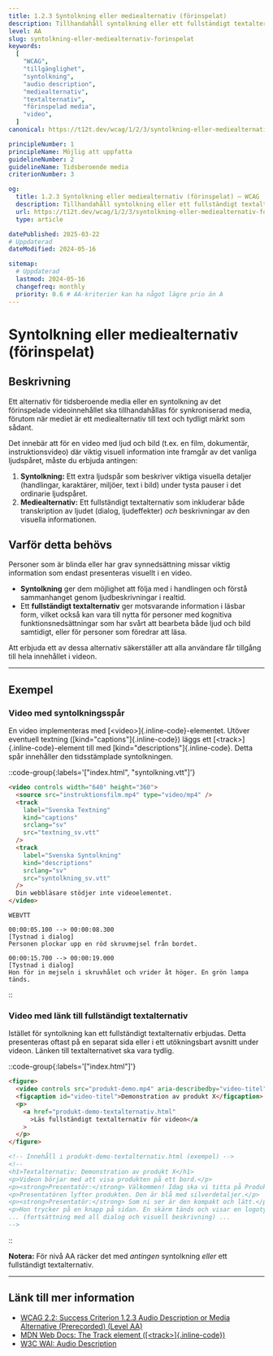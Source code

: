```yaml
---
title: 1.2.3 Syntolkning eller mediealternativ (förinspelat)
description: Tillhandahåll syntolkning eller ett fullständigt textalternativ för förinspelad video.
level: AA
slug: syntolkning-eller-mediealternativ-forinspelat
keywords:
  [
    "WCAG",
    "tillgänglighet",
    "syntolkning",
    "audio description",
    "mediealternativ",
    "textalternativ",
    "förinspelad media",
    "video",
  ]
canonical: https://t12t.dev/wcag/1/2/3/syntolkning-eller-mediealternativ-forinspelat

principleNumber: 1
principleName: Möjlig att uppfatta
guidelineNumber: 2
guidelineName: Tidsberoende media
criterionNumber: 3

og:
  title: 1.2.3 Syntolkning eller mediealternativ (förinspelat) – WCAG
  description: Tillhandahåll syntolkning eller ett fullständigt textalternativ för förinspelad video.
  url: https://t12t.dev/wcag/1/2/3/syntolkning-eller-mediealternativ-forinspelat
  type: article

datePublished: 2025-03-22
# Uppdaterad
dateModified: 2024-05-16

sitemap:
  # Uppdaterad
  lastmod: 2024-05-16
  changefreq: monthly
  priority: 0.6 # AA-kriterier kan ha något lägre prio än A
---
```


# Syntolkning eller mediealternativ (förinspelat)

## Beskrivning

Ett alternativ för tidsberoende media eller en syntolkning av det förinspelade videoinnehållet ska tillhandahållas för synkroniserad media, förutom när mediet är ett mediealternativ till text och tydligt märkt som sådant.

Det innebär att för en video med ljud och bild (t.ex. en film, dokumentär, instruktionsvideo) där viktig visuell information inte framgår av det vanliga ljudspåret, måste du erbjuda antingen:

1.  **Syntolkning:** Ett extra ljudspår som beskriver viktiga visuella detaljer (handlingar, karaktärer, miljöer, text i bild) under tysta pauser i det ordinarie ljudspåret.
2.  **Mediealternativ:** Ett fullständigt textalternativ som inkluderar både transkription av ljudet (dialog, ljudeffekter) _och_ beskrivningar av den visuella informationen.

## Varför detta behövs

Personer som är blinda eller har grav synnedsättning missar viktig information som endast presenteras visuellt i en video.

- **Syntolkning** ger dem möjlighet att följa med i handlingen och förstå sammanhanget genom ljudbeskrivningar i realtid.
- Ett **fullständigt textalternativ** ger motsvarande information i läsbar form, vilket också kan vara till nytta för personer med kognitiva funktionsnedsättningar som har svårt att bearbeta både ljud och bild samtidigt, eller för personer som föredrar att läsa.

Att erbjuda ett av dessa alternativ säkerställer att alla användare får tillgång till hela innehållet i videon.

---

## Exempel

### Video med syntolkningsspår

En video implementeras med [\<video\>]{.inline-code}-elementet. Utöver eventuell textning ([kind="captions"]{.inline-code}) läggs ett [\<track\>]{.inline-code}-element till med [kind="descriptions"]{.inline-code}. Detta spår innehåller den tidsstämplade syntolkningen.

::code-group{:labels='["index.html", "syntolkning.vtt"]'}

```html {4-8} showLineNumbers
<video controls width="640" height="360">
  <source src="instruktionsfilm.mp4" type="video/mp4" />
  <track
    label="Svenska Textning"
    kind="captions"
    srclang="sv"
    src="textning_sv.vtt"
  />
  <track
    label="Svenska Syntolkning"
    kind="descriptions"
    srclang="sv"
    src="syntolkning_sv.vtt"
  />
  Din webbläsare stödjer inte videoelementet.
</video>
```

```vtt showLineNumbers
WEBVTT

00:00:05.100 --> 00:00:08.300
[Tystnad i dialog]
Personen plockar upp en röd skruvmejsel från bordet.

00:00:15.700 --> 00:00:19.000
[Tystnad i dialog]
Hon för in mejseln i skruvhålet och vrider åt höger. En grön lampa tänds.
```

::

### Video med länk till fullständigt textalternativ

Istället för syntolkning kan ett fullständigt textalternativ erbjudas. Detta presenteras oftast på en separat sida eller i ett utökningsbart avsnitt under videon. Länken till textalternativet ska vara tydlig.

::code-group{:labels='["index.html"]'}

```html {3-4} showLineNumbers
<figure>
  <video controls src="produkt-demo.mp4" aria-describedby="video-titel"></video>
  <figcaption id="video-titel">Demonstration av produkt X</figcaption>
  <p>
    <a href="produkt-demo-textalternativ.html"
      >Läs fullständigt textalternativ för videon</a
    >
  </p>
</figure>

<!-- Innehåll i produkt-demo-textalternativ.html (exempel) -->
<!--
<h1>Textalternativ: Demonstration av produkt X</h1>
<p>Videon börjar med att visa produkten på ett bord.</p>
<p><strong>Presentatör:</strong> Välkommen! Idag ska vi titta på Produkt X.</p>
<p>Presentatören lyfter produkten. Den är blå med silverdetaljer.</p>
<p><strong>Presentatör:</strong> Som ni ser är den kompakt och lätt.</p>
<p>Hon trycker på en knapp på sidan. En skärm tänds och visar en logotyp.</p>
... (fortsättning med all dialog och visuell beskrivning) ...
-->
```

::

**Notera:** För nivå AA räcker det med _antingen_ syntolkning _eller_ ett fullständigt textalternativ.

---

## Länk till mer information

- [WCAG 2.2: Success Criterion 1.2.3 Audio Description or Media Alternative (Prerecorded) (Level AA)](https://www.w3.org/WAI/WCAG22/Understanding/audio-description-or-media-alternative-prerecorded.html)
- [MDN Web Docs: The Track element ([\<track\>]{.inline-code})](https://developer.mozilla.org/en-US/docs/Web/HTML/Element/track)
- [W3C WAI: Audio Description](https://www.w3.org/WAI/media/av/description/)

